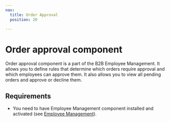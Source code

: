 ```yaml
---
nav:
  title: Order Approval
  position: 20

---
```


# Order approval component

Order approval component is a part of the B2B Employee Management. It allows you to define rules that determine which orders require approval and which employees can approve them. It also allows you to view all pending orders and approve or decline them.

## Requirements

* You need to have Employee Management component installed and activated (see [Employee Management](../employee-management/README.md)).

